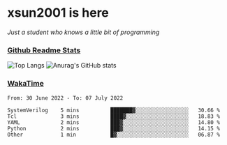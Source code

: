 # xsun2001 is here

*Just a student who knows a little bit of programming*

### [Github Readme Stats](https://github.com/anuraghazra/github-readme-stats)

![Top Langs](https://github-readme-stats.vercel.app/api/top-langs/?username=xsun2001&layout=compact&theme=radical) ![Anurag's GitHub stats](https://github-readme-stats.vercel.app/api?username=xsun2001&show_icons=true&theme=radical)

### [WakaTime](https://wakatime.com)

<!--START_SECTION:waka-->

```text
From: 30 June 2022 - To: 07 July 2022

SystemVerilog    5 mins          ███████▓░░░░░░░░░░░░░░░░░   30.66 %
Tcl              3 mins          ████▓░░░░░░░░░░░░░░░░░░░░   18.83 %
YAML             2 mins          ███▓░░░░░░░░░░░░░░░░░░░░░   14.80 %
Python           2 mins          ███▓░░░░░░░░░░░░░░░░░░░░░   14.15 %
Other            1 min           █▓░░░░░░░░░░░░░░░░░░░░░░░   06.87 %
```

<!--END_SECTION:waka-->
